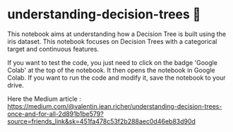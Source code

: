 # understanding-decision-trees 🌳

This notebook aims at understanding how a Decision Tree is built using the iris dataset.
This notebook focuses on Decision Trees with a categorical target and continuous features.

If you want to test the code, you just need to click on the badge 'Google Colab' at the top of the notebook. It then opens the notebook in Google Colab. If you want to run the code and modify it, save the notebook to your drive.

Here the Medium article : https://medium.com/@valentin.jean.richer/understanding-decision-trees-once-and-for-all-2d891b1be579?source=friends_link&sk=451fa478c53f2b288aec0d46eb83d90d
